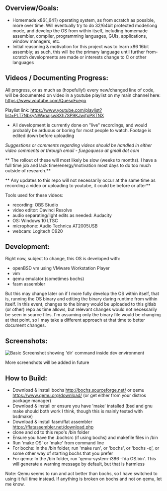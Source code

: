 Overview/Goals:
---------------
- Homemade x86(_64?) operating system, as from scratch as possible, more over time. Will eventually try to do 32/64bit protected mode/long mode, 
and develop the OS from within itself, including homemade assembler, compiler, programming languages, GUIs, applications, window managers, etc.
- Initial reasoning & motivation for this project was to learn x86 16bit assembly; as such, this will be the primary language until further from-scratch
developments are made or interests change to C or other languages

Videos / Documenting Progress:
------------------------------
All progress, or as much as (hopefully!) every new/changed line of code, will be documented on video in a youtube playlist on my main channel here:
https://www.youtube.com/QuesoFuego

Playlist link:
https://www.youtube.com/playlist?list=PLT7NbkyNWaqajsw8Xh7SP9KJwjfpP8TNX

- All development is currently done on "live" recordings, and would probably be arduous or boring for most people to watch. Footage is edited down before uploading

*Suggestions or comments regarding videos should be handled in either video comments or through email - fuegoqueso at gmail dot com*

** The rollout of these will most likely be slow (weeks to months). I have a full time job and lack time/energy/motivation most days to do too much 
    outside of research.**
   
** Any updates to this repo will not necessarily occur at the same time as recording a video or uploading to youtube, it could be before or after**

Tools used for these videos:
- recording: OBS Studio
- video editor: Davinci Resolve
- audio separating/light edits as needed: Audacity
- OS: Windows 10 LTSC
- microphone: Audio Technica AT2005USB
- webcam: Logitech C920

Development:
------------
Right now, subject to change, this OS is developed with: 
- openBSD vm using VMware Workstation Player
- vim
- qemu emulator (sometimes bochs)
- fasm assembler

But this may change later on if I more fully develop the OS within itself, that is, running the OS binary and editing the binary during runtime from within itself.
In this event, changes to the binary would be uploaded to this gitlab (or other) repo as time allows, but relevant changes would not necessarily be seen in source 
files. I'm assuming only the binary file would be changing at that point, so I may take a different approach at that time to better document changes.

Screenshots:
------------
![Basic Screenshot showing 'dir' command inside dev environment](https://gitlab.com/queso_fuego/quesos/-/blob/master/OS_Dev_1_2020_03_08.PNG "Basic Screenshot showing 'dir' command inside dev environment")

More screenshots will be added in future

How to Build:
-------------
- Download & install bochs http://bochs.sourceforge.net/ or qemu https://www.qemu.org/download/ (or get either from your distros package manager)
- Download & install or ensure you have 'make' installed (bsd and gnu make should both work I think, though this is mainly tested with bsdmake)
- Download & install fasm/flat assembler https://flatassembler.net/download.php
- clone and cd to this repo's /bin folder
- Ensure you have the .bochsrc (if using bochs) and makefile files in /bin
- Run 'make OS' or 'make' from command line
- For bochs: In the /bin folder, run 'make run', or 'bochs', or 'bochs -q', or some other way of starting bochs that you prefer
- For qemu: In the /bin folder, run 'qemu-system-i386 -fda OS.bin'. This will generate a warning message by default, but that is harmless
 
Note: Qemu seems to run and act better than bochs, so I have switched to using it full time instead. If anything is broken on bochs and not
  on qemu, let me know. 

